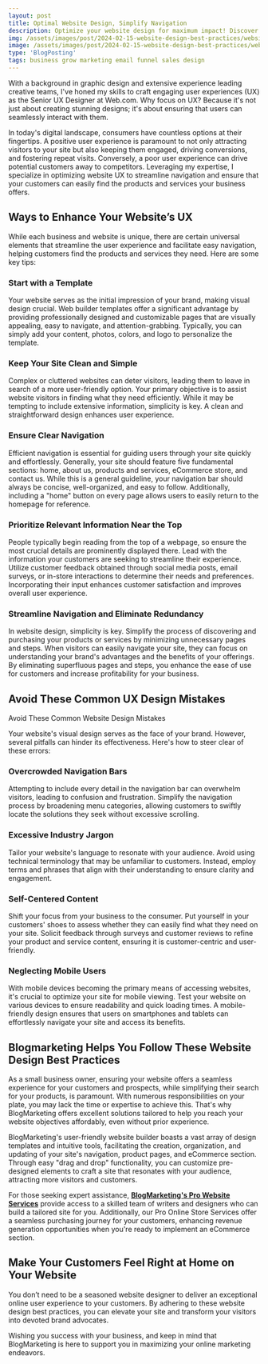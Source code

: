 ```yaml
---
layout: post
title: Optimal Website Design, Simplify Navigation
description: Optimize your website design for maximum impact! Discover best practices for seamless navigation and enhanced user experience.
img: /assets/images/post/2024-02-15-website-design-best-practices/website-design-best-practices.jpg
image: /assets/images/post/2024-02-15-website-design-best-practices/website-design-best-practices.jpg
type: 'BlogPosting'
tags: business grow marketing email funnel sales design
---
```


With a background in graphic design and extensive experience leading creative teams, I've honed my skills to craft engaging user experiences (UX) as the Senior UX Designer at Web.com. Why focus on UX? Because it's not just about creating stunning designs; it's about ensuring that users can seamlessly interact with them. 

In today's digital landscape, consumers have countless options at their fingertips. A positive user experience is paramount to not only attracting visitors to your site but also keeping them engaged, driving conversions, and fostering repeat visits. Conversely, a poor user experience can drive potential customers away to competitors. Leveraging my expertise, I specialize in optimizing website UX to streamline navigation and ensure that your customers can easily find the products and services your business offers.

## Ways to Enhance Your Website’s UX
While each business and website is unique, there are certain universal elements that streamline the user experience and facilitate easy navigation, helping customers find the products and services they need. Here are some key tips:

### Start with a Template
Your website serves as the initial impression of your brand, making visual design crucial. Web builder templates offer a significant advantage by providing professionally designed and customizable pages that are visually appealing, easy to navigate, and attention-grabbing. Typically, you can simply add your content, photos, colors, and logo to personalize the template.

### Keep Your Site Clean and Simple
Complex or cluttered websites can deter visitors, leading them to leave in search of a more user-friendly option. Your primary objective is to assist website visitors in finding what they need efficiently. While it may be tempting to include extensive information, simplicity is key. A clean and straightforward design enhances user experience.

### Ensure Clear Navigation
Efficient navigation is essential for guiding users through your site quickly and effortlessly. Generally, your site should feature five fundamental sections: home, about us, products and services, eCommerce store, and contact us. While this is a general guideline, your navigation bar should always be concise, well-organized, and easy to follow. Additionally, including a "home" button on every page allows users to easily return to the homepage for reference.

### Prioritize Relevant Information Near the Top
People typically begin reading from the top of a webpage, so ensure the most crucial details are prominently displayed there. Lead with the information your customers are seeking to streamline their experience. Utilize customer feedback obtained through social media posts, email surveys, or in-store interactions to determine their needs and preferences. Incorporating their input enhances customer satisfaction and improves overall user experience.

### Streamline Navigation and Eliminate Redundancy
In website design, simplicity is key. Simplify the process of discovering and purchasing your products or services by minimizing unnecessary pages and steps. When visitors can easily navigate your site, they can focus on understanding your brand's advantages and the benefits of your offerings. By eliminating superfluous pages and steps, you enhance the ease of use for customers and increase profitability for your business.

## Avoid These Common UX Design Mistakes
Avoid These Common Website Design Mistakes

Your website's visual design serves as the face of your brand. However, several pitfalls can hinder its effectiveness. Here's how to steer clear of these errors:

### Overcrowded Navigation Bars
Attempting to include every detail in the navigation bar can overwhelm visitors, leading to confusion and frustration. Simplify the navigation process by broadening menu categories, allowing customers to swiftly locate the solutions they seek without excessive scrolling.

### Excessive Industry Jargon
Tailor your website's language to resonate with your audience. Avoid using technical terminology that may be unfamiliar to customers. Instead, employ terms and phrases that align with their understanding to ensure clarity and engagement.

### Self-Centered Content
Shift your focus from your business to the consumer. Put yourself in your customers' shoes to assess whether they can easily find what they need on your site. Solicit feedback through surveys and customer reviews to refine your product and service content, ensuring it is customer-centric and user-friendly.

### Neglecting Mobile Users
With mobile devices becoming the primary means of accessing websites, it's crucial to optimize your site for mobile viewing. Test your website on various devices to ensure readability and quick loading times. A mobile-friendly design ensures that users on smartphones and tablets can effortlessly navigate your site and access its benefits.

## Blogmarketing Helps You Follow These Website Design Best Practices
As a small business owner, ensuring your website offers a seamless experience for your customers and prospects, while simplifying their search for your products, is paramount. With numerous responsibilities on your plate, you may lack the time or expertise to achieve this. That's why BlogMarketing offers excellent solutions tailored to help you reach your website objectives affordably, even without prior experience.

BlogMarketing's user-friendly website builder boasts a vast array of design templates and intuitive tools, facilitating the creation, organization, and updating of your site's navigation, product pages, and eCommerce section. Through easy "drag and drop" functionality, you can customize pre-designed elements to craft a site that resonates with your audience, attracting more visitors and customers.

For those seeking expert assistance, **[BlogMarketing's Pro Website Services](https://www.fiverr.com/s/a2b3Pa)** provide access to a skilled team of writers and designers who can build a tailored site for you. Additionally, our Pro Online Store Services offer a seamless purchasing journey for your customers, enhancing revenue generation opportunities when you're ready to implement an eCommerce section.

## Make Your Customers Feel Right at Home on Your Website
You don’t need to be a seasoned website designer to deliver an exceptional online user experience to your customers. By adhering to these website design best practices, you can elevate your site and transform your visitors into devoted brand advocates. 

Wishing you success with your business, and keep in mind that BlogMarketing is here to support you in maximizing your online marketing endeavors.

